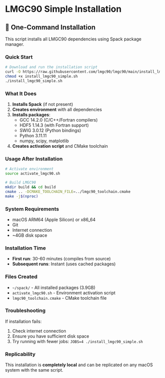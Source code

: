 # LMGC90 Simple Installation

## 🚀 One-Command Installation

This script installs all LMGC90 dependencies using Spack package manager.

### Quick Start

```bash
# Download and run the installation script
curl -O https://raw.githubusercontent.com/lmgc90/lmgc90/main/install_lmgc90_simple.sh
chmod +x install_lmgc90_simple.sh
./install_lmgc90_simple.sh
```

### What It Does

1. **Installs Spack** (if not present)
2. **Creates environment** with all dependencies
3. **Installs packages**:
   - GCC 14.2.0 (C/C++/Fortran compilers)
   - HDF5 1.14.3 (with Fortran support)
   - SWIG 3.0.12 (Python bindings)
   - Python 3.11.11
   - numpy, scipy, matplotlib
4. **Creates activation script** and CMake toolchain

### Usage After Installation

```bash
# Activate environment
source activate_lmgc90.sh

# Build LMGC90
mkdir build && cd build
cmake .. -DCMAKE_TOOLCHAIN_FILE=../lmgc90_toolchain.cmake
make -j$(nproc)
```

### System Requirements

- macOS ARM64 (Apple Silicon) or x86_64
- Git
- Internet connection
- ~4GB disk space

### Installation Time

- **First run**: 30-60 minutes (compiles from source)
- **Subsequent runs**: Instant (uses cached packages)

### Files Created

- `~/spack/` - All installed packages (3.9GB)
- `activate_lmgc90.sh` - Environment activation script
- `lmgc90_toolchain.cmake` - CMake toolchain file

### Troubleshooting

If installation fails:
1. Check internet connection
2. Ensure you have sufficient disk space
3. Try running with fewer jobs: `JOBS=4 ./install_lmgc90_simple.sh`

### Replicability

This installation is **completely local** and can be replicated on any macOS system with the same script. 